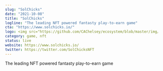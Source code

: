 ```yaml
---
slug: "SolChicks"
date: "2021-10-08"
title: "SolChicks"
logline: "The leading NFT powered fantasty play-to-earn game"
cta: "https://www.solchicks.io/"
logo: <img src="https://github.com/CAChelsey/ecosystem/blob/master/img/solchicks.jpg">
category: game, nft
status: live
website: https://www.solchicks.io/
twitter: https://twitter.com/SolChicksNFT
---
```


The leading NFT powered fantasty play-to-earn game
